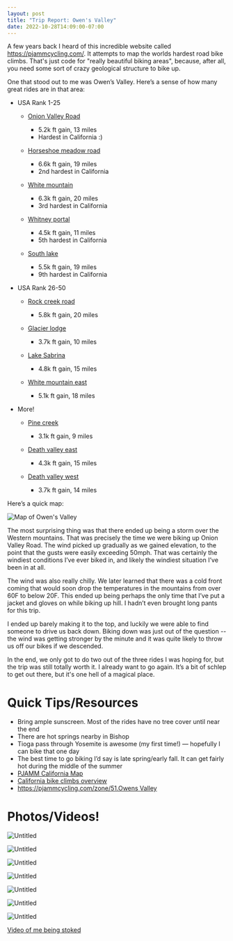 ```yaml
---
layout: post
title: "Trip Report: Owen's Valley"
date: 2022-10-28T14:09:00-07:00
---
```

A few years back I heard of this incredible website called <https://pjammcycling.com/>. It attempts to map the worlds hardest road bike climbs. That's just code for "really beautiful biking areas", because, after all, you need some sort of crazy geological structure to bike up.

One that stood out to me was Owen’s Valley. Here’s a sense of how many great rides are in that area:

* USA Rank 1-25

  * [Onion Valley Road](https://pjammcycling.com/climb/32.Onion-Valley-Road-Cycling)

    * 5.2k ft gain, 13 miles
    * Hardest in California :)
  * [Horseshoe meadow road](https://pjammcycling.com/climb/34.Cycling-Horseshoe-Meadows-Rd)

    * 6.6k ft gain, 19 miles
    * 2nd hardest in California
  * [White mountain](https://pjammcycling.com/climb/45.White-Mountain-Cycling)

    * 6.3k ft gain, 20 miles
    * 3rd hardest in California
  * [Whitney portal](https://pjammcycling.com/climb/56.Cycling-Whitney-Portal)

    * 4.5k ft gain, 11 miles
    * 5th hardest in California
  * [South lake](https://pjammcycling.com/climb/99.South%2520Lake)

    * 5.5k ft gain, 19 miles
    * 9th hardest in California
* USA Rank 26-50

  * [Rock creek road](https://pjammcycling.com/climb/155.Rock%2520%2520Creek%2520Road)

    * 5.8k ft gain, 20 miles
  * [Glacier lodge](https://pjammcycling.com/climb/159.Glacier%2520Lodge)

    * 3.7k ft gain, 10 miles
  * [Lake Sabrina](https://pjammcycling.com/climb/146.Lake%2520Sabrina)

    * 4.8k ft gain, 15 miles
  * [White mountain east](https://pjammcycling.com/climb/1738.White-Mountain-East)

    * 5.1k ft gain, 18 miles
* More!

  * [Pine creek](https://pjammcycling.com/climb/204.Pine%2520Creek)

    * 3.1k ft gain, 9 miles
  * [Death valley east](https://pjammcycling.com/climb/208.Death%2520Valley%2520Road%2520East)

    * 4.3k ft gain, 15 miles
  * [Death valley west](https://pjammcycling.com/climb/657.Death%2520Valley%2520Road%2520West)

    * 3.7k ft gain, 14 miles

Here’s a quick map:

![Map of Owen's Valley](/assets/owens-valley/map.png)

The most surprising thing was that there ended up being a storm over the Western mountains. That was precisely the time we were biking up Onion Valley Road. The wind picked up gradually as we gained elevation, to the point that the gusts were easily exceeding 50mph. That was certainly the windiest conditions I’ve ever biked in, and likely the windiest situation I’ve been in at all.

The wind was also really chilly. We later learned that there was a cold front coming that would soon drop the temperatures in the mountains from over 60F to below 20F. This ended up being perhaps the only time that I’ve put a jacket and gloves on while biking up hill. I hadn’t even brought long pants for this trip.

I ended up barely making it to the top, and luckily we were able to find someone to drive us back down. Biking down was just out of the question -- the wind was getting stronger by the minute and it was quite likely to throw us off our bikes if we descended.

In the end, we only got to do two out of the three rides I was hoping for, but the trip was still totally worth it. I already want to go again. It’s a bit of schlep to get out there, but it's one hell of a magical place.

# Quick Tips/Resources

* Bring ample sunscreen. Most of the rides have no tree cover until near the end
* There are hot springs nearby in Bishop
* Tioga pass through Yosemite is awesome (my first time!) — hopefully I can bike that one day
* The best time to go biking I’d say is late spring/early fall. It can get fairly hot during the middle of the summer
* [PJAMM California Map](https://pjammcycling.com/zone/6.California)
* [California bike climbs overview](https://pjammcycling.com/zone/6.California)
* [https://pjammcycling.com/zone/51.Owens Valley](https://pjammcycling.com/zone/51.Owens%20Valley)

# Photos/Videos!

![Untitled](/assets/owens-valley/p1.png)

![Untitled](/assets/owens-valley/p2.png)

![Untitled](/assets/owens-valley/p3.png)

![Untitled](/assets/owens-valley/p4.png)

![Untitled](/assets/owens-valley/p5.png)

![Untitled](/assets/owens-valley/p6.png)

![Untitled](/assets/owens-valley/p7.png)

[Video of me being stoked](https://photos.app.goo.gl/tJR7XUAzpunMRFhi7)